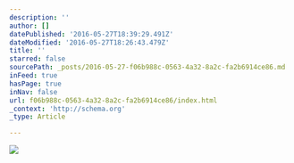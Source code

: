 ```yaml
---
description: ''
author: []
datePublished: '2016-05-27T18:39:29.491Z'
dateModified: '2016-05-27T18:26:43.479Z'
title: ''
starred: false
sourcePath: _posts/2016-05-27-f06b988c-0563-4a32-8a2c-fa2b6914ce86.md
inFeed: true
hasPage: true
inNav: false
url: f06b988c-0563-4a32-8a2c-fa2b6914ce86/index.html
_context: 'http://schema.org'
_type: Article

---
```

![](https://the-grid-user-content.s3-us-west-2.amazonaws.com/6f11f826-6f13-4e99-bec9-67b03ddfb479.jpg)